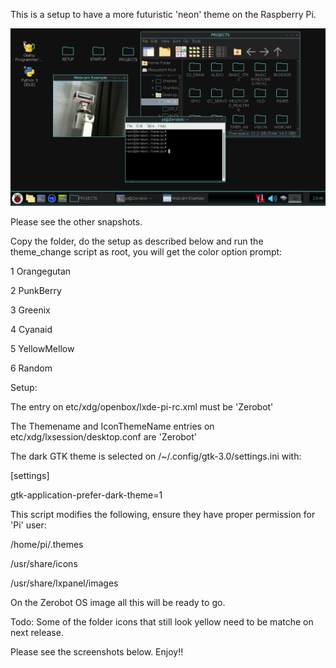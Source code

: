 This is a setup to have a more futuristic 'neon' theme on the Raspberry Pi.

![alt text](https://github.com/statorworks/LINUX_EXAMPLES/blob/main/THEME/Screenshot_cyan.png)

Please see the other snapshots.

Copy the folder, do the setup as described below and run the theme_change script as root, you will get the color option prompt:

1 Orangegutan

2 PunkBerry

3 Greenix

4 Cyanaid

5 YellowMellow

6 Random


Setup:

The <theme><name> entry on etc/xdg/openbox/lxde-pi-rc.xml must be 'Zerobot'

The Themename and IconThemeName entries on etc/xdg/lxsession/desktop.conf are 'Zerobot'


The dark GTK theme is selected on /~/.config/gtk-3.0/settings.ini with:

[settings]

gtk-application-prefer-dark-theme=1


This script modifies the following, ensure they have proper permission for 'Pi' user:

/home/pi/.themes 

/usr/share/icons 

/usr/share/lxpanel/images


On the Zerobot OS image all this will be ready to go.

Todo: Some of the folder icons that still look yellow need to be matche on next release.

Please see the screenshots below. Enjoy!!
